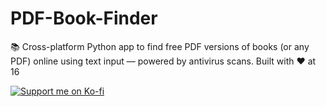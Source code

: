 # PDF-Book-Finder
📚 Cross-platform Python app to find free PDF versions of books (or any PDF) online using text input — powered by antivirus scans. Built with ❤️ at 16

[![Support me on Ko-fi](https://ko-fi.com/img/githubbutton_sm.svg)](https://ko-fi.com/vedusenpai)
